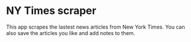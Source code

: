 # NY Times scraper 

This app scrapes the lastest news articles from New York Times. 
You can also save the articles you like and add notes to them. 